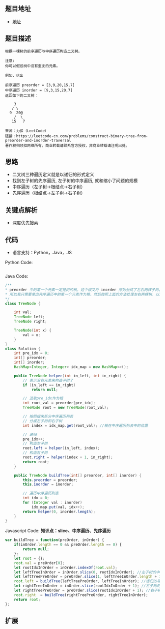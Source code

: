 ## 题目地址

- [地址](https://leetcode-cn.com/problems/construct-binary-tree-from-preorder-and-inorder-traversal/)

## 题目描述

```
根据一棵树的前序遍历与中序遍历构造二叉树。

注意:
你可以假设树中没有重复的元素。

例如，给出

前序遍历 preorder = [3,9,20,15,7]
中序遍历 inorder = [9,3,15,20,7]
返回如下的二叉树：

    3
   / \
  9  20@
    /  \
   15   7

来源：力扣（LeetCode）
链接：https://leetcode-cn.com/problems/construct-binary-tree-from-preorder-and-inorder-traversal
著作权归领扣网络所有。商业转载请联系官方授权，非商业转载请注明出处。
```

## 思路
- 二叉树三种遍历定义就是以递归的形式定义
- 找到左子树的先序遍历, 左子树的中序遍历, 就和缩小了问题的规模
- 中序遍历（左子树->根结点->右子树）
- 先序遍历（根结点->左子树->右子树）

## 关键点解析

- 深度优先搜索

## 代码

- 语言支持：Python，Java，JS

Python Code:

```python

```

Java Code:

```java
/**
* preorder 中的第一个元素一定是树的根，这个根又将 inorder 序列分成了左右两棵子树。
* 所以我只需要拿出先序遍历中的第一个元素作为根，然后按照上面的方法处理左右两棵树，以此类推即可。
*/
class TreeNode {

    int val;
    TreeNode left;
    TreeNode right;

    TreeNode(int x) {
        val = x;
    }
}
class Solution {
    int pre_idx = 0;
    int[] preorder;
    int[] inorder;
    HashMap<Integer, Integer> idx_map = new HashMap<>();

    public TreeNode helper(int in_left, int in_right) {
        // 表示没有元素来构造子树了
        if (in_left == in_right)
            return null;

        // 选取pre_idx作为根
        int root_val = preorder[pre_idx];
        TreeNode root = new TreeNode(root_val);

        // 按照根来拆分中序遍历列表
        // 分成左子树和右子树
        int index = idx_map.get(root_val); //根在中序遍历列表中的位置

        // 递归
        pre_idx++;
        // 构造左子树
        root.left = helper(in_left, index);
        // 构造右子树
        root.right = helper(index + 1, in_right);
        return root;
    }

    public TreeNode buildTree(int[] preorder, int[] inorder) {
        this.preorder = preorder;
        this.inorder = inorder;

        // 遍历中序遍历列表
        int idx = 0;
        for (Integer val : inorder)
            idx_map.put(val, idx++);
        return helper(0, inorder.length);
    }
}
```

Javascript Code:
**知识点：slice、中序遍历、先序遍历**
```js
var buildTree = function(preOrder, inOrder) {
    if(inOrder.length == 0 && preOrder.length == 0) {
        return null;
    };
    let root = {};
    root.val = preOrder[0];
    let rootIdxInOrder = inOrder.indexOf(root.val); 
    let leftTreeInOrder = inOrder.slice(0, rootIdxInOrder); //左子树的中序遍历
    let leftTreePreOrder = preOrder.slice(1, leftTreeInOrder.length + 1); //左子树的先序遍历 
    root.left = buildTree(leftTreePreOrder, leftTreeInOrder); //递归的寻找赋值
    let rightTreeInOrder = inOrder.slice(rootIdxInOrder + 1); //右子树的中序遍历
    let rightTreePreOrder = preOrder.slice(rootIdxInOrder + 1); //右子树的先序遍历
    root.right  = buildTree(rightTreePreOrder, rightTreeInOrder);
    return root;
};
```

## 扩展

